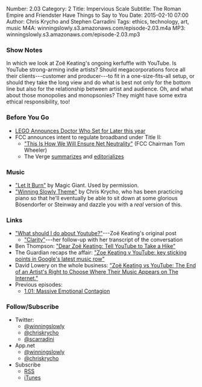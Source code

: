 Number: 2.03
Category: 2
Title: Impervious Scale
Subtitle: The Roman Empire and Friendster Have Things to Say to You
Date: 2015-02-10 07:00
Author: Chris Krycho and Stephen Carradini
Tags: ethics, technology, art, music
M4A: winningslowly.s3.amazonaws.com/episode-2.03.m4a
MP3: winningslowly.s3.amazonaws.com/episode-2.03.mp3

### Show Notes

In which we look at Zoë Keating's ongoing kerfuffle with YouTube. Is YouTube strong-arming indie artists? Should megacorporations force all their clients---customer and producer---to fit in a one-size-fits-all setup, or should they take the long view and do what is best not only for the bottom line but also for the relationship between artist and audience. Oh, and what about those monopolies and monopsonies? They might have some extra ethical responsibility, too!

### Before You Go

- [LEGO Announces Doctor Who Set for Later this year](http://www.pastemagazine.com/articles/2015/02/lego-announces-doctor-who-set-for-later-this-year.html)
- FCC announces intent to regulate broadband under Title II:
	- ["This Is How We Will Ensure Net Neutrality"](http://www.wired.com/2015/02/fcc-chairman-wheeler-net-neutrality/) (FCC Chairman Tom Wheeler)
	- The Verge [summarizes](http://www.theverge.com/2015/2/4/7977569/its-official-the-fcc-will-seek-to-reclassify-the-internet-as-a-utility) and [editorializes](http://www.theverge.com/2015/2/4/7978815/fcc-net-neutrality-proposal-internet-victory-review)

### Music

- ["Let It Burn"](https://soundcloud.com/magicgiant/let-it-burn-1) by Magic Giant. Used by permission.
- ["Winning Slowly Theme"](https://soundcloud.com/chriskrycho/winning-slowly) by Chris Krycho, who has been practicing piano so that he'll eventually be able to sit down at some glorious Bösendorfer or Steinway and dazzle you with a *real* version of this.

### Links

- ["What should I do about Youtube?"](http://zoekeating.tumblr.com/post/108898194009/what-should-i-do-about-youtube)---Zoë Keating's original post
	- ["Clarity"](http://zoekeating.tumblr.com/post/109312851929/clarity)---her follow-up with her transcript of the conversation
- Ben Thompson: ["Dear Zoë Keating: Tell YouTube to Take a Hike"](http://stratechery.com/2015/niches-problem-subscription-services/)
- The Guardian recaps the affair: ["Zoe Keating v YouTube: key sticking points in Google's latest music row"](http://www.theguardian.com/technology/2015/jan/27/zoe-keating-youtube-google-music)
- David Lowery on the whole business: ["Zoë Keating vs YouTube: The End of an Artist's Right to Choose Where Their Music Appears on The Internet."](http://thetrichordist.com/2015/01/26/zoe-keating-vs-youtube-the-end-of-an-artists-right-to-choose-where-their-music-appears-on-the-internet/)
- Previous episodes:
	- [1.01: Massive Emotional Contagion](http://www.winningslowly.org/2014/07/massive-emotional-contagion/)

### Follow/Subscribe

  - Twitter:
      + [@winningslowly](//www.twitter.com/winningslowly)
      + [@chriskrycho](//www.twitter.com/chriskrycho)
      + [@scarradini](//www.twitter.com/scarradini)
  - App.net
      + [@winningslowly](//alpha.app.net/winningslowly)
      + [@chriskrycho](//alpha.app.net/chriskrycho)
  - Subscribe
      + [RSS](//www.winningslowly.org/feed.xml)
      + [iTunes](//itunes.apple.com/us/podcast/winning-slowly/id807603957?mt=2)

